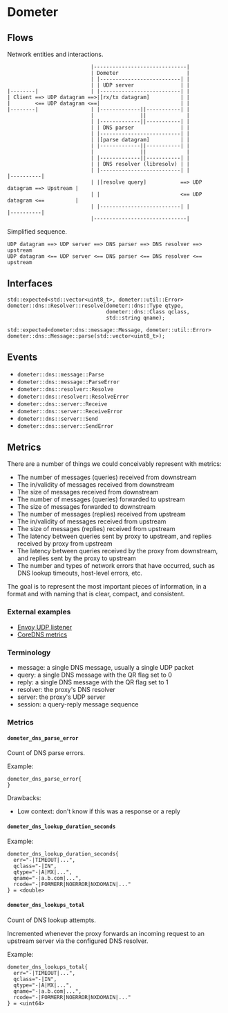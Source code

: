 Dometer
=======

## Flows

Network entities and interactions.

```
                           |------------------------------|
                           | Dometer                      |
                           | |--------------------------| |
                           | | UDP server               | |
|--------|                 | |--------------------------| |
| Client ==> UDP datagram ==>|[rx/tx datagram]          | |
|        <== UDP datagram <==|                          | |     
|--------|                 | |-------------||-----------| |
                           |               ||             |
                           | |-------------||-----------| |
                           | | DNS parser               | |
                           | |--------------------------| |
                           | |[parse datagram]          | |
                           | |-------------||-----------| |
                           |               ||             |
                           | |-------------||-----------| |
                           | | DNS resolver (libresolv) | |
                           | |--------------------------| |                |----------|
                           | |[resolve query]           ==> UDP datagram ==> Upstream | 
                           | |                          <== UDP datagram <==          |
                           | |--------------------------| |                |----------|
                           |------------------------------|
```

Simplified sequence.

```
UDP datagram ==> UDP server ==> DNS parser ==> DNS resolver ==> upstream
UDP datagram <== UDP server <== DNS parser <== DNS resolver <== upstream
```

## Interfaces

```
std::expected<std::vector<uint8_t>, dometer::util::Error>
dometer::dns::Resolver::resolve(dometer::dns::Type qtype,
                                dometer::dns::Class qclass,
                                std::string qname);

std::expected<dometer:dns::message::Message, dometer::util::Error>
dometer::dns::Message::parse(std::vector<uint8_t>);
```

## Events

- `dometer::dns::message::Parse`
- `dometer::dns::message::ParseError`
- `dometer::dns::resolver::Resolve`
- `dometer::dns::resolver::ResolveError`
- `dometer::dns::server::Receive`
- `dometer::dns::server::ReceiveError`
- `dometer::dns::server::Send`
- `dometer::dns::server::SendError`

## Metrics

There are a number of things we could conceivably represent with metrics:
 - The number of messages (queries) received from downstream
 - The in/validity of messages received from downstream
 - The size of messages received from downstream
 - The number of messages (queries) forwarded to upstream
 - The size of messages forwarded to downstream
 - The number of messages (replies) received from upstream
 - The in/validity of messages received from upstream
 - The size of messages (replies) received from upstream
 - The latency between queries sent by proxy to upstream,
   and replies received by proxy from upstream
 - The latency between queries received by the proxy from
   downstream, and replies sent by the proxy to upstream
 - The number and types of network errors that have occurred,
   such as DNS lookup timeouts, host-level errors, etc.

The goal is to represent the most important pieces of information,
in a format and with naming that is clear, compact, and consistent.

### External examples

- [Envoy UDP listener](https://www.envoyproxy.io/docs/envoy/latest/configuration/listeners/udp_filters/udp_proxy)
- [CoreDNS metrics](https://github.com/coredns/coredns/tree/master/plugin/metrics)

### Terminology

- message: a single DNS message, usually a single UDP packet
- query: a single DNS message with the QR flag set to 0
- reply: a single DNS message with the QR flag set to 1
- resolver: the proxy's DNS resolver
- server: the proxy's UDP server
- session: a query-reply message sequence

### Metrics

#### `dometer_dns_parse_error`

Count of DNS parse errors.

Example:

```
dometer_dns_parse_error{
}
```

Drawbacks:
- Low context: don't know if this was a response or a reply

#### `dometer_dns_lookup_duration_seconds`

Example:

```
dometer_dns_lookup_duration_seconds{
  err="-|TIMEOUT|...",
  qclass="-|IN",
  qtype="-|A|MX|...",
  qname="-|a.b.com|...",
  rcode="-|FORMERR|NOERROR|NXDOMAIN|..."
} = <double> 
```

#### `dometer_dns_lookups_total`

Count of DNS lookup attempts.

Incremented whenever the proxy forwards an incoming request to
an upstream server via the configured DNS resolver.

Example:

```
dometer_dns_lookups_total{
  err="-|TIMEOUT|...",
  qclass="-|IN",
  qtype="-|A|MX|...",
  qname="-|a.b.com|...",
  rcode="-|FORMERR|NOERROR|NXDOMAIN|..."
} = <uint64> 
```
